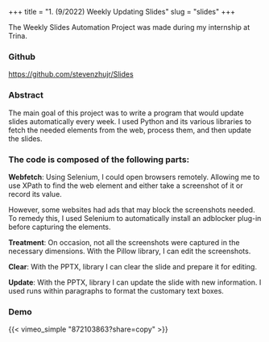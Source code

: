 +++
title = "1. (9/2022) Weekly Updating Slides"
slug = "slides"
+++

The Weekly Slides Automation Project was made during my internship at Trina.

### Github
https://github.com/stevenzhujr/Slides

### Abstract

The main goal of this project was to write a program that would update slides automatically every week. I used Python and its various libraries to fetch the needed elements from the web, process them, and then update the slides.

### The code is composed of the following parts:

**Webfetch**: Using Selenium, I could open browsers remotely. Allowing me to use XPath to find the web element and either take a screenshot of it or record its value. 

However, some websites had ads that may block the screenshots needed. To remedy this, I used Selenium to automatically install an adblocker plug-in before capturing the elements.

**Treatment**: On occasion, not all the screenshots were captured in the necessary dimensions. With the Pillow library, I can edit the screenshots. 

**Clear**: With the PPTX, library I can clear the slide and prepare it for editing.

**Update**: With the PPTX, library I can update the slide with new information. I used runs within paragraphs to format the customary text boxes.

### Demo
{{< vimeo_simple "872103863?share=copy" >}}